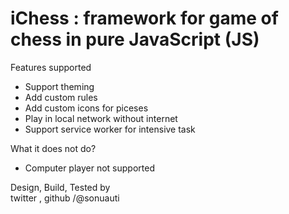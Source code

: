 # iChess : framework for game of chess in pure JavaScript (JS)

Features supported
- Support theming
- Add custom rules
- Add custom icons for piceses 
- Play in local network without internet
- Support service worker for intensive task


What it does not do?
- Computer player not supported


Design, Build, Tested by   
twitter , github /@sonuauti
